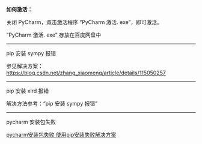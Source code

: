 
**如何激活：**

关闭 PyCharm，双击激活程序 “PyCharm 激活. exe”，即可激活。

“PyCharm 激活. exe” 存放在百度网盘中

---

pip 安装 sympy 报错

参见解决方案： https://blog.csdn.net/zhang_xiaomeng/article/details/115050257

---

pip 安装 xlrd 报错

解决方法参考：“pip 安装 sympy 报错”

---

pycharm 安装包失败

[pycharm安装包失败 使用pip安装失败解决方案](https://blog.csdn.net/Edwinwzy/article/details/129762883)

